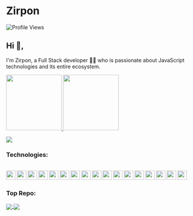 # Zirpon

![Profile Views](https://komarev.com/ghpvc/?username=your-github-username&color=green)

## Hi 👋, 
I'm Zirpon, a Full Stack developer 👨‍💻 who is passionate about JavaScript technologies and its entire ecosystem. 

<p align="justify">
  <a href="https://github.com/Zirpon/github-readme-stats">
    <img
      height="150"
      src="https://github-readme-stats.vercel.app/api?username=Zirpon&count_private=true&show_icons=true&custom_title=Github%20Status&show=issues&theme=radical"
    />
  </a>
   <a href="https://github.com/Zirpon/github-readme-stats">
    <img
      height="150"
      src="https://github-readme-stats.vercel.app/api/top-langs/?username=Zirpon&layout=compact&theme=radical" />
  </a>  
</p>

<a href="https://github.com/Zirpon">
  <img align="center" src="https://github-readme-stats.vercel.app/api/top-langs/?username=Zirpon&theme=dark&exclude_repo=projects-and-projects,open-source-contribution" />
</a>


### Technologies:
<div style="display: inline_block"><br>
  <code><img height="25" src="https://cdn.jsdelivr.net/gh/devicons/devicon/icons/amazonwebservices/amazonwebservices-original.svg"></code>
  <code><img height="25" src="https://cdn.jsdelivr.net/gh/devicons/devicon/icons/javascript/javascript-original.svg"></code>
  <code><img height="25" src="https://cdn.jsdelivr.net/gh/devicons/devicon/icons/typescript/typescript-original.svg"></code> 
  <code><img height="25" src="https://cdn.jsdelivr.net/gh/devicons/devicon/icons/nodejs/nodejs-original.svg"></code>
  <code><img height="25" src="https://cdn.jsdelivr.net/gh/devicons/devicon/icons/graphql/graphql-plain-wordmark.svg"></code>
  <code><img height="25" src="https://cdn.jsdelivr.net/gh/devicons/devicon/icons/sequelize/sequelize-original.svg"></code>
  <code><img height="25" src="https://cdn.jsdelivr.net/gh/devicons/devicon/icons/nestjs/nestjs-plain.svg"></code>
  <code><img height="25" src="https://cdn.jsdelivr.net/gh/devicons/devicon/icons/postgresql/postgresql-original.svg"></code>
  <code><img height="25" src="https://cdn.jsdelivr.net/gh/devicons/devicon/icons/docker/docker-original.svg"></code>
  <code><img height="25" src="https://cdn.jsdelivr.net/gh/devicons/devicon/icons/html5/html5-original.svg"></code>
  <code><img height="25" src="https://cdn.jsdelivr.net/gh/devicons/devicon/icons/css3/css3-original.svg"></code>
  <code><img height="25" src="https://cdn.jsdelivr.net/gh/devicons/devicon/icons/react/react-original.svg"></code>
  <code><img height="25" src="https://cdn.jsdelivr.net/gh/devicons/devicon/icons/redux/redux-original.svg"></code>
  <code><img height="25" src="https://cdn.jsdelivr.net/gh/devicons/devicon/icons/tailwindcss/tailwindcss-plain.svg"></code>
  <code><img height="25" src="https://cdn.jsdelivr.net/gh/devicons/devicon/icons/sass/sass-original.svg"></code>
  <code><img height="25" src="https://cdn.jsdelivr.net/gh/devicons/devicon/icons/materialui/materialui-original.svg"></code>
  <code><img height="25" src="https://cdn.jsdelivr.net/gh/devicons/devicon/icons/linux/linux-original.svg"></code>
</div>

### Top Repo:

<a href="https://github.com/Zirpon/majSoulRecordPrint">
 <img align="center" src="https://github-readme-stats.vercel.app/api/pin/?username=Zirpon&repo=majSoulRecordPrint&theme=dark" />
</a>

<a href="https://github.com/Zirpon/terminal-wechat">
 <img align="center" src="https://github-readme-stats.vercel.app/api/pin/?username=Zirpon&repo=terminal-wechat&theme=dark" />
</a>